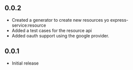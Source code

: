 0.0.2
-----

* Created a generator to create new resources yo express-service:resource
* Added a test cases for the resource api
* Added oauth support using the google provider.


0.0.1
-----

* Initial release